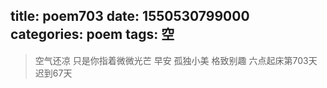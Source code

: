 title: poem703
date: 1550530799000
categories: poem
tags: 空
---
> 空气还凉
只是你指着微微光芒
早安
孤独小美
格致别趣
六点起床第703天 迟到67天